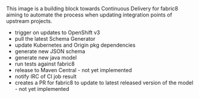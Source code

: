 This image is a building block towards Continuous Delivery for fabric8 aiming to automate the process when updating integration points of upstream projects.

- trigger on updates to OpenShift v3
- pull the latest Schema Generator
- update Kubernetes and Origin pkg dependencies
- generate new JSON schema
- generate new java model
- run tests against fabric8
- release to Maven Central - not yet implemented
- notify IRC of CI job result
- creates a PR for fabric8 to update to latest released version of the model - not yet implemented